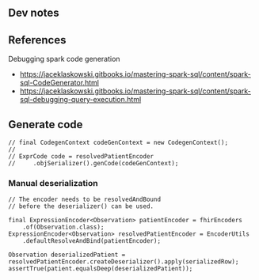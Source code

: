 Dev notes 
---------


## References


Debugging spark code generation

- https://jaceklaskowski.gitbooks.io/mastering-spark-sql/content/spark-sql-CodeGenerator.html
- https://jaceklaskowski.gitbooks.io/mastering-spark-sql/content/spark-sql-debugging-query-execution.html



## Generate code 

    // final CodegenContext codeGenContext = new CodegenContext();
    //
    // ExprCode code = resolvedPatientEncoder
    //     .objSerializer().genCode(codeGenContext);
    
    
    
### Manual deserialization

    // The encoder needs to be resolvedAndBound
    // before the deserializer() can be used.
    
    final ExpressionEncoder<Observation> patientEncoder = fhirEncoders
        .of(Observation.class);
    ExpressionEncoder<Observation> resolvedPatientEncoder = EncoderUtils
        .defaultResolveAndBind(patientEncoder);
        
    Observation deserializedPatient = resolvedPatientEncoder.createDeserializer().apply(serializedRow);
    assertTrue(patient.equalsDeep(deserializedPatient));
